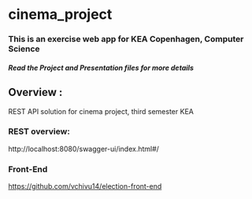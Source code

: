 # cinema_project

<h3>This is an exercise web app for KEA Copenhagen, Computer Science</h3> 

<h5>Read the Project and Presentation files for more details</h5>
 
## Overview :
REST API solution for cinema project, third semester KEA

### REST overview:
http://localhost:8080/swagger-ui/index.html#/

### Front-End
https://github.com/vchivu14/election-front-end
